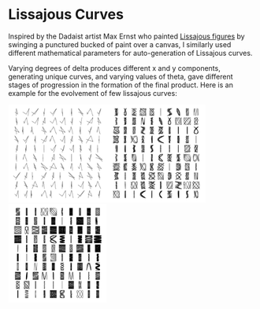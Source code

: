 # Lissajous Curves

Inspired by the Dadaist artist Max Ernst who painted [Lissajous figures](https://en.wikipedia.org/wiki/Lissajous_curve) by swinging a punctured bucked of paint over a canvas, I similarly used different mathematical parameters for auto-generation of Lissajous curves. 


Varying degrees of delta produces different x and y components, generating unique curves, and varying values of theta, gave different stages of progression in the formation of the final product. Here is an example for the evolvement of few lissajous curves:

<img src="https://github.com/alishabhimani/lissajous/blob/main/img/lj001.png" width="200" height="200"><img src="https://github.com/alishabhimani/lissajous/blob/main/img/lj003.png" width="200" height="200"><img src="https://github.com/alishabhimani/lissajous/blob/main/img/lj006.png" width="200" height="200">


